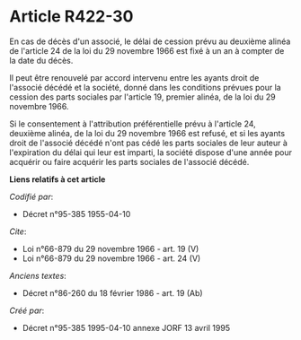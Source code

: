 # Article R422-30

En cas de décès d'un associé, le délai de cession prévu au deuxième alinéa de l'article 24 de la loi du 29 novembre 1966 est
fixé à un an à compter de la date du décès. 

Il peut être renouvelé par accord intervenu entre les ayants droit de l'associé décédé et la société, donné dans les
conditions prévues pour la cession des parts sociales par l'article 19, premier alinéa, de la loi du 29 novembre 1966. 

Si le consentement à l'attribution préférentielle prévu à l'article 24, deuxième alinéa, de la loi du 29 novembre 1966 est
refusé, et si les ayants droit de l'associé décédé n'ont pas cédé les parts sociales de leur auteur à l'expiration du délai
qui leur est imparti, la société dispose d'une année pour acquérir ou faire acquérir les parts sociales de l'associé décédé.

**Liens relatifs à cet article**

_Codifié par_:

  - Décret n°95-385 1955-04-10

_Cite_:

  - Loi n°66-879 du 29 novembre 1966 - art. 19 (V)
  - Loi n°66-879 du 29 novembre 1966 - art. 24 (V)

_Anciens textes_:

  - Décret n°86-260 du 18 février 1986 - art. 19 (Ab)

_Créé par_:

  - Décret n°95-385 1995-04-10 annexe JORF 13 avril 1995
